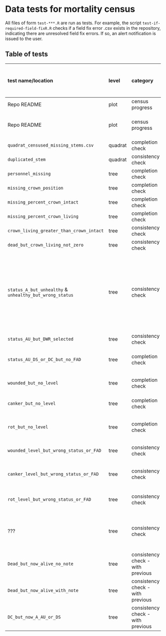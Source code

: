 
<!-- README.md is generated from README.Rmd. Please edit that file -->

# Data tests for mortality census

All files of form `test-***.R` are run as tests. For example, the script
`test-if-required-field-fixR.R` checks if a field fix error .csv exists
in the repository, indicating there are unresolved field fix errors. If
so, an alert notification is issued to the user.

## Table of tests

| test name/location                                      | level   | category                          | applied to                                                                                                                               | test                                                                                                                        | warning (W) or error (E) | coded | requires field fix? | auto fix (when applicable)                                                                                      | core or SCBI add-on? |
| :------------------------------------------------------ | :------ | :-------------------------------- | :--------------------------------------------------------------------------------------------------------------------------------------- | :-------------------------------------------------------------------------------------------------------------------------- | :----------------------- | ----: | :------------------ | :-------------------------------------------------------------------------------------------------------------- | :------------------- |
| Repo README                                             | plot    | census progress                   | all stems in census                                                                                                                      | percent trees censused                                                                                                      | NA                       |  2021 | NA                  | NA                                                                                                              | core                 |
| Repo README                                             | plot    | census progress                   | all stems in census                                                                                                                      | list or map of quadrats completed, with additional category for censused with fixes pending                                 | NA                       |  2021 | NA                  | NA                                                                                                              | core                 |
| `quadrat_censused_missing_stems.csv`                    | quadrat | completion check                  | newly censused quadrats                                                                                                                  | all trees censused                                                                                                          | E                        |  2021 | Y                   | NA                                                                                                              | core                 |
| `duplicated_stem`                                       | quadrat | consistency check                 | newly censused quadrats                                                                                                                  | no trees are duplicated                                                                                                     | E                        |  2021 | N                   | use latest record                                                                                               | core                 |
| `personnel_missing`                                     | tree    | completion check                  | newly censused trees (A, AU, DS)                                                                                                         | `SurveyorID` is recorded                                                                                                    | E                        |  2021 | N                   | NA                                                                                                              | core                 |
| `missing_crown_position`                                | tree    | completion check                  | newly censused trees (A, AU, DS)                                                                                                         | `crown position` is recorded                                                                                                | E                        |  2021 | Y                   | NA                                                                                                              | core                 |
| `missing_percent_crown_intact`                          | tree    | completion check                  | newly censused trees (A, AU, DS)                                                                                                         | `percentage of crown intact` is recorded                                                                                    | E                        |  2021 | Y                   | NA                                                                                                              | core                 |
| `missing_percent_crown_living`                          | tree    | completion check                  | newly censused trees (A, AU, DS)                                                                                                         | `percentage of crown living` is recorded                                                                                    | E                        |  2021 | Y                   | NA                                                                                                              | core                 |
| `crown_living_greater_than_crown_intact`                | tree    | consistency check                 | newly censused trees (A, AU, DS)                                                                                                         | `percentage of crown living` ≤ `percentage of crown intact`                                                                 | E                        |  2021 | initially           | [issue 13](https://github.com/SCBI-ForestGEO/SCBImortality/issues/13)                                           | core                 |
| `dead_but_crown_living_not_zero`                        | tree    | consistency check                 | newly censused trees (DS or DC)                                                                                                          | `percentage of crown living` = 0                                                                                            | E                        |  2021 | Y                   | NA                                                                                                              | core                 |
| `status_A_but_unhealthy` & `unhealthy_but_wrong_status` | tree    | consistency check                 | newly censused trees (alive)                                                                                                             | no FAD is selected; no record of wounded main stem, canker, or rotting trunk; DWR (dead with resprouts) not selected        | E                        |  2021 | sometimes           | if `percentage of crown living`\>0, change status to AU; otherwise requires field check (to determine DS vs DC) | core                 |
| `status_AU_but_DWR_selected`                            | tree    | consistency check                 | newly censused trees (AU)                                                                                                                | DWR (dead with resprouts) not selected                                                                                      | E                        |  2021 | initially           | —                                                                                                               | core                 |
| `status_AU_DS_or_DC_but_no_FAD`                         | tree    | completion check                  | newly censused trees (AU, DS or DC) **that were live in previous census**                                                                | at least one FAD is selected (OR level selected for `wounded main stem`,`canker,swelling,deformity`, `rotting main stem`)\* | E                        |  2021 | Y                   | NA                                                                                                              | core                 |
| `wounded_but_no_level`                                  | tree    | completion check                  | newly censused trees (AU or dead, with wound selected as FAD)                                                                            | level selected for `wounded main stem`                                                                                      | E                        |  2021 | Y                   | NA                                                                                                              | core                 |
| `canker_but_no_level`                                   | tree    | completion check                  | newly censused trees (AU or dead, with canker selected as FAD)                                                                           | level selected for `canker,swelling,deformity`                                                                              | E                        |  2021 | Y                   | NA                                                                                                              | core                 |
| `rot_but_no_level`                                      | tree    | completion check                  | newly censused trees (AU or dead, with rotting stem or hollow stem selected as FAD)                                                      | level selected for `rotting main stem`                                                                                      | E                        |  2021 | Y                   | NA                                                                                                              | core                 |
| `wounded_level_but_wrong_status_or_FAD`                 | tree    | consistency check                 | newly censused trees (AU or dead, with level selected for `wounded main stem`)                                                           | wound selected as FAD, AU or dead selected as status                                                                        | W                        |  2021 | N                   | add wound to FAD list\*                                                                                         | core                 |
| `canker_level_but_wrong_status_or_FAD`                  | tree    | consistency check                 | newly censused trees (AU or dead, with level selected for `canker,swelling,deformity`)                                                   | canker selected as FAD                                                                                                      | W                        |  2021 | N                   | add canker to FAD list\*                                                                                        | core                 |
| `rot_level_but_wrong_status_or_FAD`                     | tree    | consistency check                 | newly censused trees (AU or dead, with level selected for `rotting main stem`)                                                           | rotting stem or hollow stem selected as FAD                                                                                 | W                        |  2021 | N                   | add `rotting main stem` to FAD list\*                                                                           | core                 |
| ???                                                     | tree    | consistency check                 | newly censused trees (any FAD selected, or level selected for `canker,swelling,deformity`, `wounded main stem` , or `rotting main stem`) | status selected as AU or dead                                                                                               | W                        |  2021 | N                   | change live to AU                                                                                               | core                 |
| `Dead_but_now_alive_no_note`                            | tree    | consistency check - with previous | newly censused trees (A or AU)                                                                                                           | tree was A or AU in previous year with no note                                                                              | E                        |  2021 | Y                   | NA                                                                                                              | core                 |
| `Dead_but_now_alive_with_note`                          | tree    | consistency check - with previous | newly censused trees (A or AU)                                                                                                           | tree was A or AU in previous year with note (indicating previous misclassification)                                         | W                        |  2021 | Y                   | NA                                                                                                              | core                 |
| `DC_but_now_A_AU_or_DS`                                 | tree    | consistency check - with previous | newly censused trees (A or AU or DS)                                                                                                     | tree was not DC in previous year                                                                                            | W                        |  2021 | Y                   | NA                                                                                                              | core or SCBI?        |
